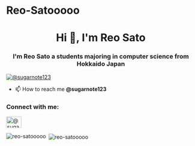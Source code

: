 # Reo-Satooooo
<h1 align="center">Hi 👋, I'm Reo Sato</h1>
<h3 align="center">I'm Reo Sato a students majoring in computer science from Hokkaido Japan</h3>

<p align="left"> <a href="https://twitter.com/@sugarnote123" target="blank"><img src="https://img.shields.io/twitter/follow/@sugarnote123?logo=twitter&style=for-the-badge" alt="@sugarnote123" /></a> </p>

- 📫 How to reach me **@sugarnote123**

<h3 align="left">Connect with me:</h3>
<p align="left">
<a href="https://twitter.com/@sugarnote123" target="blank"><img align="center" src="https://cdn.jsdelivr.net/npm/simple-icons@3.0.1/icons/twitter.svg" alt="@sugarnote123" height="30" width="40" /></a>
</p>

<p><img align="left" src="https://github-readme-stats.vercel.app/api/top-langs?username=reo-satooooo&show_icons=true&locale=en&layout=compact" alt="reo-satooooo" /></p>

<p>&nbsp;<img align="center" src="https://github-readme-stats.vercel.app/api?username=reo-satooooo&show_icons=true&locale=en" alt="reo-satooooo" /></p>
